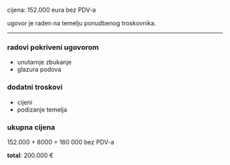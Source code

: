 
cijena: 152.000 eura bez PDV-a

ugovor je raden na temelju ponudbenog troskovnika.
___
### radovi pokriveni ugovorom

- unutarnje zbukanje
- glazura podova

### dodatni troskovi

- cijeni
- podizanje temelja

### ukupna cijena

152.000 + 8000 = 160 000 bez PDV-a

**total**: 200.000  €

